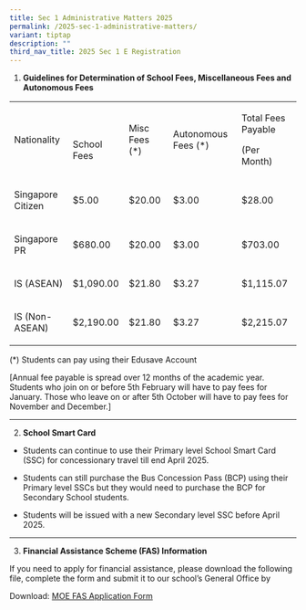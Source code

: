```yaml
---
title: Sec 1 Administrative Matters 2025
permalink: /2025-sec-1-administrative-matters/
variant: tiptap
description: ""
third_nav_title: 2025 Sec 1 E Registration
---
```

<ol data-tight="true" class="tight">
<li>
<p><strong>Guidelines for Determination of School Fees, Miscellaneous Fees and Autonomous Fees</strong>
</p>
</li>
</ol>
<table style="minWidth: 125px">
<colgroup>
<col>
<col>
<col>
<col>
<col>
</colgroup>
<tbody>
<tr>
<td rowspan="1" colspan="1">
<p>Nationality</p>
</td>
<td rowspan="1" colspan="1">
<p>&nbsp;</p>
<p>School Fees</p>
</td>
<td rowspan="1" colspan="1">
<p>Misc Fees (*)</p>
</td>
<td rowspan="1" colspan="1">
<p>Autonomous Fees (*)</p>
</td>
<td rowspan="1" colspan="1">
<p>Total Fees Payable</p>
<p>(Per Month)</p>
</td>
</tr>
<tr>
<td rowspan="1" colspan="1">
<p>Singapore Citizen</p>
</td>
<td rowspan="1" colspan="1">
<p>$5.00</p>
</td>
<td rowspan="1" colspan="1">
<p>$20.00</p>
</td>
<td rowspan="1" colspan="1">
<p>$3.00</p>
</td>
<td rowspan="1" colspan="1">
<p>$28.00</p>
</td>
</tr>
<tr>
<td rowspan="1" colspan="1">
<p>Singapore PR</p>
</td>
<td rowspan="1" colspan="1">
<p>$680.00</p>
</td>
<td rowspan="1" colspan="1">
<p>$20.00</p>
</td>
<td rowspan="1" colspan="1">
<p>$3.00</p>
</td>
<td rowspan="1" colspan="1">
<p>$703.00</p>
</td>
</tr>
<tr>
<td rowspan="1" colspan="1">
<p>IS (ASEAN)</p>
</td>
<td rowspan="1" colspan="1">
<p>$1,090.00</p>
</td>
<td rowspan="1" colspan="1">
<p>$21.80</p>
</td>
<td rowspan="1" colspan="1">
<p>$3.27</p>
</td>
<td rowspan="1" colspan="1">
<p>$1,115.07</p>
</td>
</tr>
<tr>
<td rowspan="1" colspan="1">
<p>IS (Non-ASEAN)</p>
</td>
<td rowspan="1" colspan="1">
<p>$2,190.00</p>
</td>
<td rowspan="1" colspan="1">
<p>$21.80</p>
</td>
<td rowspan="1" colspan="1">
<p>$3.27</p>
</td>
<td rowspan="1" colspan="1">
<p>$2,215.07</p>
</td>
</tr>
</tbody>
</table>
<p>(*) Students can pay using their Edusave Account</p>
<p>[Annual fee payable is spread over 12 months of the academic year. Students
who join on or before 5th February will have to pay fees for January. Those
who leave on or after 5th October will have to pay fees for November and
December.]</p>
<hr>
<ol start="2" data-tight="true" class="tight">
<li>
<p><strong>School Smart Card</strong>
</p>
</li>
</ol>
<ul data-tight="true" class="tight">
<li>
<p>Students can continue to use their Primary level School Smart Card (SSC)
for concessionary travel till end April 2025.</p>
</li>
<li>
<p>Students can still purchase the Bus Concession Pass (BCP) using their
Primary level SSCs but they would need to purchase the BCP for Secondary
School students.</p>
</li>
<li>
<p>Students will be issued with a new Secondary level SSC before April 2025.</p>
</li>
</ul>
<hr>
<ol start="3" data-tight="true" class="tight">
<li>
<p><strong>Financial Assistance Scheme (FAS) Information</strong>
</p>
</li>
</ol>
<p>If you need to apply for financial assistance, please download the following
file, complete the form and submit it to our school’s General Office by</p>
<p>Download: <a href="/files/2_3_MOE_FAS_Application_For_2025.pdf" rel="noopener nofollow" target="_blank">MOE FAS Application Form</a>
</p>
<p></p>
<p></p>